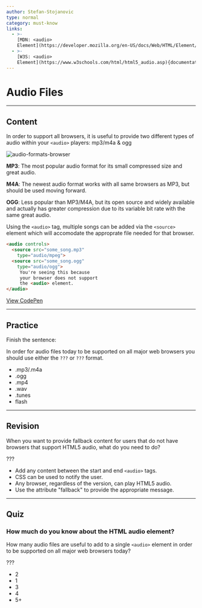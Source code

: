 ```yaml
---
author: Stefan-Stojanovic
type: normal
category: must-know
links:
  - >-
    [MDN: <audio>
    Element](https://developer.mozilla.org/en-US/docs/Web/HTML/Element/audio){documentation}
  - >-
    [W3S: <audio>
    Element](https://www.w3schools.com/html/html5_audio.asp){documentation}
---
```


# Audio Files


---

## Content

In order to support all browsers, it is useful to provide two different types of audio within your `<audio>` players: mp3/m4a & ogg

![audio-formats-browser](https://img.enkipro.com/3e463b8c6eca4d637159f063d1837816.png)

**MP3**: The most popular audio format for its small compressed size and great audio.

**M4A**: The newest audio format works with all same browsers as MP3, but should be used moving forward.

**OGG**: Less popular than MP3/M4A, but its open source and widely available and actually has greater compression due to its variable bit rate with the same great audio.

Using the `<audio>` tag, multiple
songs can be added via the `<source>` element which will accomodate the approprate file needed for that browser.

```html
<audio controls>
  <source src="some_song.mp3"
    type="audio/mpeg">
  <source src="some_song.ogg"
    type="audio/ogg">
     You're seeing this because
     your browser does not support
     the <audio> element.
</audio>
```

[View CodePen](https://codepen.io/enkidevs/pen/WKjeLW)


---

## Practice

Finish the sentence:

In order for audio files today to be supported on all major web browsers you should use either the `???` or `???` format.

* .mp3/.m4a
* .ogg
* .mp4
* .wav
* .tunes
* flash


---

## Revision

When you want to provide fallback content for users that do not have browsers that support HTML5 audio, what do you need to do?

???

* Add any content between the start and end `<audio>` tags.
* CSS can be used to notify the user.
* Any browser, regardless of the version, can play HTML5 audio.
* Use the attribute "fallback" to provide the appropriate message.


---

## Quiz

### How much do you know about the HTML audio element?


How many audio files are useful to add to a single `<audio>` element in order to be supported on all major web browsers today?

???

* 2
* 1
* 3
* 4
* 5+
 
